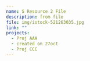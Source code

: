 ```yaml
---
name: S Resource 2 File
description: from file
file: img/istock-521263035.jpg
link: ""
projects:
  - Proj AAA
  - created on 27oct
  - Proj CCC
---
```

